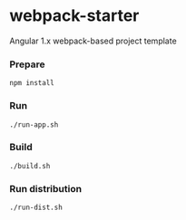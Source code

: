 # webpack-starter
Angular 1.x webpack-based project template

### Prepare

`npm install`

### Run

`./run-app.sh`

### Build

`./build.sh`

### Run distribution

`./run-dist.sh`